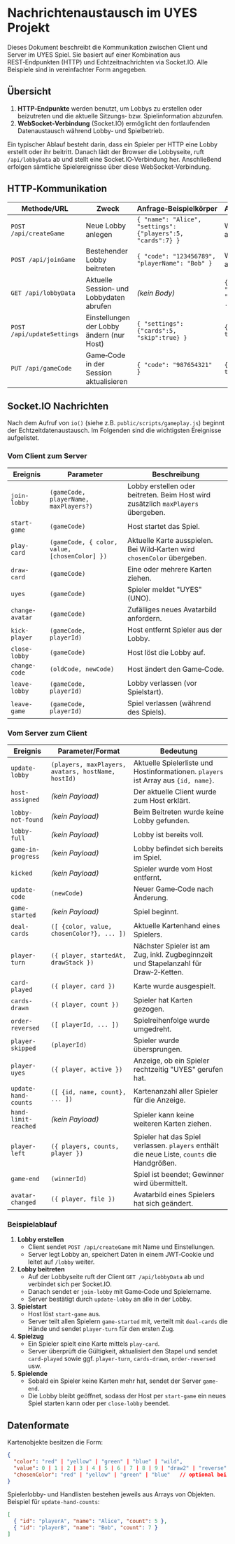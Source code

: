 # Nachrichtenaustausch im UYES Projekt

Dieses Dokument beschreibt die Kommunikation zwischen Client und Server im UYES Spiel. Sie basiert auf einer Kombination aus REST‑Endpunkten (HTTP) und Echtzeitnachrichten via Socket.IO. Alle Beispiele sind in vereinfachter Form angegeben.

## Übersicht

1. **HTTP‑Endpunkte** werden benutzt, um Lobbys zu erstellen oder beizutreten und die aktuelle Sitzungs‑ bzw. Spielinformation abzurufen.
2. **WebSocket‑Verbindung** (Socket.IO) ermöglicht den fortlaufenden Datenaustausch während Lobby‑ und Spielbetrieb.

Ein typischer Ablauf besteht darin, dass ein Spieler per HTTP eine Lobby erstellt oder ihr beitritt. Danach lädt der Browser die Lobbyseite, ruft `/api/lobbyData` ab und stellt eine Socket.IO‑Verbindung her. Anschließend erfolgen sämtliche Spielereignisse über diese WebSocket‑Verbindung.

## HTTP‑Kommunikation

| Methode/URL                 | Zweck                                        | Anfrage‑Beispielkörper            | Antwortbeispiel |
|-----------------------------|----------------------------------------------|-----------------------------------|-----------------|
| `POST /api/createGame`      | Neue Lobby anlegen                           | `{ "name": "Alice", "settings": {"players":5, "cards":7} }` | Weiterleitung auf `/lobby` |
| `POST /api/joinGame`        | Bestehender Lobby beitreten                  | `{ "code": "123456789", "playerName": "Bob" }` | Weiterleitung auf `/lobby` |
| `GET /api/lobbyData`        | Aktuelle Session‑ und Lobbydaten abrufen     | *(kein Body)*                     | `{ "code": "123456789", "name": "Bob", ... }` |
| `POST /api/updateSettings`  | Einstellungen der Lobby ändern (nur Host)    | `{ "settings": {"cards":5, "skip":true} }` | `{ "success": true }` |
| `PUT /api/gameCode`         | Game‑Code in der Session aktualisieren       | `{ "code": "987654321" }` | `{ "success": true }` |

## Socket.IO Nachrichten

Nach dem Aufruf von `io()` (siehe z.B. `public/scripts/gameplay.js`) beginnt der Echtzeitdatenaustausch. Im Folgenden sind die wichtigsten Ereignisse aufgelistet.

### Vom Client zum Server

| Ereignis            | Parameter                                                                    | Beschreibung |
|---------------------|-------------------------------------------------------------------------------|--------------|
| `join-lobby`        | `(gameCode, playerName, maxPlayers?)`                                         | Lobby erstellen oder beitreten. Beim Host wird zusätzlich `maxPlayers` übergeben. |
| `start-game`        | `(gameCode)`                                                                  | Host startet das Spiel. |
| `play-card`         | `(gameCode, { color, value, [chosenColor] })`                                 | Aktuelle Karte ausspielen. Bei Wild‑Karten wird `chosenColor` übergeben. |
| `draw-card`         | `(gameCode)`                                                                  | Eine oder mehrere Karten ziehen. |
| `uyes`              | `(gameCode)`                                                                  | Spieler meldet "UYES" (UNO). |
| `change-avatar`     | `(gameCode)`                                                                  | Zufälliges neues Avatarbild anfordern. |
| `kick-player`       | `(gameCode, playerId)`                                                         | Host entfernt Spieler aus der Lobby. |
| `close-lobby`       | `(gameCode)`                                                                  | Host löst die Lobby auf. |
| `change-code`       | `(oldCode, newCode)`                                                          | Host ändert den Game‑Code. |
| `leave-lobby`       | `(gameCode, playerId)`                                                         | Lobby verlassen (vor Spielstart). |
| `leave-game`        | `(gameCode, playerId)`                                                         | Spiel verlassen (während des Spiels). |

### Vom Server zum Client

| Ereignis                | Parameter/Format                                             | Bedeutung |
|-------------------------|--------------------------------------------------------------|-----------|
| `update-lobby`          | `(players, maxPlayers, avatars, hostName, hostId)`           | Aktuelle Spielerliste und Hostinformationen. `players` ist Array aus `{id, name}`. |
| `host-assigned`         | *(kein Payload)*                                             | Der aktuelle Client wurde zum Host erklärt. |
| `lobby-not-found`       | *(kein Payload)*                                             | Beim Beitreten wurde keine Lobby gefunden. |
| `lobby-full`            | *(kein Payload)*                                             | Lobby ist bereits voll. |
| `game-in-progress`      | *(kein Payload)*                                             | Lobby befindet sich bereits im Spiel. |
| `kicked`                | *(kein Payload)*                                             | Spieler wurde vom Host entfernt. |
| `update-code`           | `(newCode)`                                                  | Neuer Game‑Code nach Änderung. |
| `game-started`          | *(kein Payload)*                                             | Spiel beginnt. |
| `deal-cards`            | `([ {color, value, chosenColor?}, ... ])`                     | Aktuelle Kartenhand eines Spielers. |
| `player-turn`           | `({ player, startedAt, drawStack })`                          | Nächster Spieler ist am Zug, inkl. Zugbeginnzeit und Stapelanzahl für Draw‑2‑Ketten. |
| `card-played`           | `({ player, card })`                                         | Karte wurde ausgespielt. |
| `cards-drawn`           | `({ player, count })`                                        | Spieler hat Karten gezogen. |
| `order-reversed`        | `([ playerId, ... ])`                                        | Spielreihenfolge wurde umgedreht. |
| `player-skipped`        | `(playerId)`                                                 | Spieler wurde übersprungen. |
| `player-uyes`           | `({ player, active })`                                       | Anzeige, ob ein Spieler rechtzeitig "UYES" gerufen hat. |
| `update-hand-counts`    | `([ {id, name, count}, ... ])`                               | Kartenanzahl aller Spieler für die Anzeige. |
| `hand-limit-reached`    | *(kein Payload)*                                             | Spieler kann keine weiteren Karten ziehen. |
| `player-left`           | `({ players, counts, player })`                              | Spieler hat das Spiel verlassen. `players` enthält die neue Liste, `counts` die Handgrößen. |
| `game-end`              | `(winnerId)`                                                | Spiel ist beendet; Gewinner wird übermittelt. |
| `avatar-changed`        | `({ player, file })`                                        | Avatarbild eines Spielers hat sich geändert. |

### Beispielablauf

1. **Lobby erstellen**
   - Client sendet `POST /api/createGame` mit Name und Einstellungen.
   - Server legt Lobby an, speichert Daten in einem JWT‑Cookie und leitet auf `/lobby` weiter.
2. **Lobby beitreten**
   - Auf der Lobbyseite ruft der Client `GET /api/lobbyData` ab und verbindet sich per Socket.IO.
   - Danach sendet er `join-lobby` mit Game‑Code und Spielername.
   - Server bestätigt durch `update-lobby` an alle in der Lobby.
3. **Spielstart**
   - Host löst `start-game` aus.
   - Server teilt allen Spielern `game-started` mit, verteilt mit `deal-cards` die Hände und sendet `player-turn` für den ersten Zug.
4. **Spielzug**
   - Ein Spieler spielt eine Karte mittels `play-card`.
   - Server überprüft die Gültigkeit, aktualisiert den Stapel und sendet `card-played` sowie ggf. `player-turn`, `cards-drawn`, `order-reversed` usw.
5. **Spielende**
   - Sobald ein Spieler keine Karten mehr hat, sendet der Server `game-end`.
   - Die Lobby bleibt geöffnet, sodass der Host per `start-game` ein neues Spiel starten kann oder per `close-lobby` beendet.

## Datenformate

Kartenobjekte besitzen die Form:

```json
{
  "color": "red" | "yellow" | "green" | "blue" | "wild",
  "value": 0 | 1 | 2 | 3 | 4 | 5 | 6 | 7 | 8 | 9 | "draw2" | "reverse" | "skip" | "wild" | "wild4",
  "chosenColor": "red" | "yellow" | "green" | "blue"   // optional bei ausgelegten Wild-Karten
}
```

Spielerlobby‑ und Handlisten bestehen jeweils aus Arrays von Objekten. Beispiel für `update-hand-counts`:

```json
[
  { "id": "playerA", "name": "Alice", "count": 5 },
  { "id": "playerB", "name": "Bob", "count": 7 }
]
```

